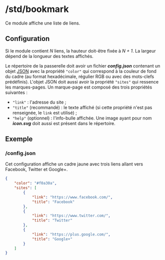 # /std/bookmark
Ce module affiche une liste de liens.

## Configuration
Si le module contient *N* liens, la hauteur doit-être fixée à *N + 1*. La
largeur dépend de la longueur des textes affichés.

Le répertoire de la passerelle doit avoir un fichier ***config.json***
contenant un objet [JSON](http://www.json.org "JavaScript Object Notation")
avec la propriété `"color"` qui correspond à la couleur de fond du cadre (au
format hexadécimale, régulier RGB ou avec des mots-clefs prédéfinis). L'objet
JSON doit aussi avoir la propriété `"sites"` qui ressence les marques-pages. Un
marque-page est composé des trois propriétés suivantes :
- `"link"` : l'adresse du site ;
- `"title"` (recommandé) : le texte affiché (si cette propriété n'est pas
  renseignée, le `link` est utilisé) ;
- `"help"` (optionnel) : l'info-bulle affichée.
Une image ayant pour nom ***icon.svg*** doit aussi est présent dans le
répertoire.

## Exemple
### /config.json
Cet configuration affiche un cadre jaune avec trois liens allant vers Facebook,
Twitter et Google+.
```JSON
{
    "color": "#f0a30a",
    "sites": [
        {
            "link": "https://www.facebook.com/",
            "title": "Facebook"
        },
        {
            "link": "https://www.twitter.com/",
            "title": "Twitter"
        },
        {
            "link": "https://plus.google.com/",
            "title": "Google+"
        }
    ]
}
```
